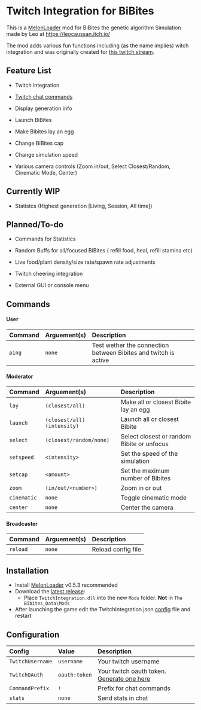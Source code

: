# Twitch Integration for BiBites

This is a [MelonLoader](https://github.com/LavaGang/MelonLoader) mod for BiBites the genetic algorithm Simulation
made by Leo at https://leocaussan.itch.io/




The mod adds various fun functions including (as the name implies)
witch integration and was originally created for [this twitch stream](https://www.twitch.tv/artificiallifeandchill).

## Feature List

- Twitch integration

- [Twitch chat commands](#commands)

- Display generation info

- Launch BiBites

- Make Bibites lay an egg

- Change BiBites cap

- Change simulation speed

- Various camera controls (Zoom in/out, Select Closest/Random, Cinematic Mode, Center)

## Currently WIP
- Statistcs (Highest generation [Living, Session, All time])

## Planned/To-do
- Commands for Statistics

- Random Buffs for all/focused BiBites ( refill food, heal, refill stamina etc)

- Live food/plant density/size rate/spawn rate adjustments

- Twitch cheering integration

- External GUI or console menu
## Commands
#### User
| Command | Arguement(s) | Description                                                     |
|:--------|:-------------|:----------------------------------------------------------------|
| `ping`  | `none`       | Test wether the connection between Bibites and twitch is active |

#### Moderator
| Command     | Arguement(s)                | Description                                |
|:------------|:----------------------------|:-------------------------------------------|
| `lay`       | `(closest/all)`             | Make all or closest Bibite lay an egg      |
| `launch`    | `(closest/all) (intensity)` | Launch all or closest Bibite               |
| `select`    | `(closest/random/none)`     | Select closest or random Bibite or unfocus |
| `setspeed`  | `<intensity>`               | Set the speed of the simulation            |
| `setcap`    | `<amount>`                  | Set the maximum number of Bibites          |
| `zoom`      | `(in/out/<number>)`         | Zoom in or out                             |
| `cinematic` | `none`                      | Toggle cinematic mode                      |
| `center`    | `none`                      | Center the camera                          |



#### Broadcaster
| Command  | Arguement(s) | Description        |
|:---------|:-------------|:-------------------|
| `reload` | `none`       | Reload config file |


## Installation

- Install [MelonLoader](https://github.com/LavaGang/MelonLoader/releases/) v0.5.3 recommended
- Download the [latest release](../../../releases/latest):
  - Place `TwitchIntegration.dll` into the new `Mods` folder. **Not** in `The Bibites_Data\Mods`
- After launching the game edit the TwitchIntegration.json [config](#Configuration) file and restart

## Configuration

| Config           | Value         | Description                                                               |
|:-----------------|:--------------|:--------------------------------------------------------------------------|
| `TwitchUsername` | `username`    | Your twitch username                                                      |
| `TwitchOAuth`    | `oauth:token` | Your twitch oauth token. [Generate one here](https://twitchapps.com/tmi/) |
| `CommandPrefix`  | `!`           | Prefix for chat commands                                                  |
| `stats`          | `none`        | Send stats in chat                                                        |
